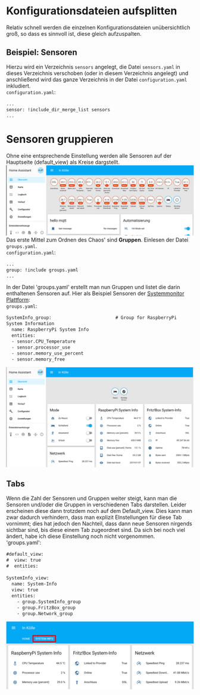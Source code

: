 # Konfigurationsdateien aufsplitten
Relativ schnell werden die einzelnen Konfigurationsdateien unübersichtlich groß, so dass es sinnvoll ist, diese gleich aufzuspalten.

## Beispiel: Sensoren
Hierzu wird ein Verzeichnis `sensors` angelegt, die Datei `sensors.yaml` in dieses Verzeichnis verschoben (oder in diesem Verzeichnis angelegt) und anschließend wird das ganze Verzeichnis in der Datei `configuration.yaml` inkludiert.  
`configuration.yaml`:
```
...
sensor: !include_dir_merge_list sensors
...
```

# Sensoren gruppieren
Ohne eine entsprechende Einstellung werden alle Sensoren auf der Hauptseite (default_view) als Kreise dargstellt.  
<img src="../images4git/sensors.jpg" width="700">
Das erste Mittel zum Ordnen des Chaos' sind **Gruppen**. Einlesen der Datei `groups.yaml`.  
`configuration.yaml`:
```
...
group: !include groups.yaml
...
```
In der Datei 'groups.yaml' erstellt man nun Gruppen und listet die darin enthaltenen Sensoren auf. Hier als Beispiel Sensoren der [Systemmonitor Plattform](https://www.home-assistant.io/components/sensor.systemmonitor/):  
`groups.yaml`:
```
SystemInfo_group:                        # Group for RaspberryPi System Information
  name: RaspberryPi System Info
  entities:
  - sensor.CPU_Temperature
  - sensor.processor_use
  - sensor.memory_use_percent
  - sensor.memory_free
```
<img src="../images4git/first_groups.jpg" width="700">

## Tabs
Wenn die Zahl der Sensoren und Gruppen weiter steigt, kann man die Sensoren und/oder die Gruppen in verschiedenen Tabs darstellen. Leider erscheinen diese dann trotzdem noch auf dem Default_view. Dies kann man zwar dadurch verhindern, dass man explizit EInstellungen für diese Tab vornimmt; dies hat jedoch den Nachteil, dass dann neue Sensoren nirgends sichtbar sind, bis diese einem Tab zugeordnet sind. Da sich bei noch viel ändert, habe ich diese Einstellung noch nicht vorgenommen.  
'groups.yaml':
```
#default_view:
#  view: true
#  entities:

SystemInfo_view:
  name: System-Info
  view: true
  entities:
    - group.SystemInfo_group
    - group.FritzBox_group
    - group.Network_group
```
<img src="../images4git/first_tabs.jpg" width="700">

